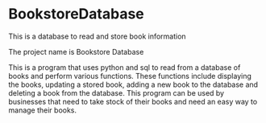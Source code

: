 # BookstoreDatabase
This is a database to read and store book information

The project name is Bookstore Database

This is a program that uses python and sql to read from a database of books and perform various functions. These functions include displaying the books, updating a stored book, adding a new book to the database and deleting a book from the database.
This program can be used by businesses that need to take stock of their books and need an easy way to manage their books.

